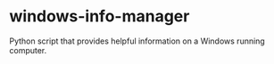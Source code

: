 # windows-info-manager
Python script that provides helpful information on a Windows running computer.
